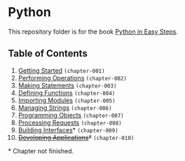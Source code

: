 # Python
This repository folder is for the book [Python in Easy Steps](http://amzn.to/2jPhKfx).

## Table of Contents
1. [Getting Started](chapter-001) `(chapter-001)`
2. [Performing Operations](chapter-002) `(chapter-002)`
3. [Making Statements](chapter-003) `(chapter-003)`
4. [Defining Functions](chapter-004) `(chapter-004)`
5. [Importing Modules](chapter-005) `(chapter-005)`
6. [Managing Strings](chapter-006) `(chapter-006)`
7. [Programming Objects](chapter-007) `(chapter-007)`
8. [Processing Requests](chapter-008) `(chapter-008)`
9. [Building Interfaces](chapter-009)* `(chapter-009)`
10. ~~[Developing Applications]()*~~ `(chapter-010)`

\* Chapter not finished.